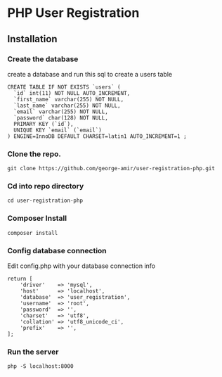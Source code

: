 # PHP User Registration

## Installation
### Create the database
create a database and run this sql to create a users table
```
CREATE TABLE IF NOT EXISTS `users` (
  `id` int(11) NOT NULL AUTO_INCREMENT,
  `first_name` varchar(255) NOT NULL,
  `last_name` varchar(255) NOT NULL,
  `email` varchar(255) NOT NULL,
  `password` char(128) NOT NULL,
  PRIMARY KEY (`id`),
  UNIQUE KEY `email` (`email`)
) ENGINE=InnoDB DEFAULT CHARSET=latin1 AUTO_INCREMENT=1 ;
```
### Clone the repo.
```
git clone https://github.com/george-amir/user-registration-php.git
```

### Cd into repo directory
```
cd user-registration-php
```

### Composer Install
```
composer install
```

### Config database connection
Edit config.php with your database connection info
```
return [
    'driver'    => 'mysql',
    'host'      => 'localhost',
    'database'  => 'user_registration',
    'username'  => 'root',
    'password'  => '',
    'charset'   => 'utf8',
    'collation' => 'utf8_unicode_ci',
    'prefix'    => '',
];
```

### Run the server
```
php -S localhost:8000
```
